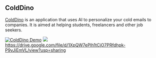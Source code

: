## ColdDino

[ColdDino](https://cold-dino.vercel.app) is an application that uses AI to personalize your cold emails to companies. It is aimed at helping students, freelancers and other job seekers.

[![ColdDino Demo](https://drive.google.com/file/d/1XwA9Fj_au8LLBvo3X_RXdn86Wy0rGQek/view?usp=sharing)](https://drive.google.com/file/d/1XpQW7ePlh1tCjO7PRfdhpk-P9vJiEmVL/view?usp=sharing "ColdDino demo")
![](https://drive.google.com/file/d/1XpQW7ePlh1tCjO7PRfdhpk-P9vJiEmVL/view?usp=sharing)
https://drive.google.com/file/d/1XpQW7ePlh1tCjO7PRfdhpk-P9vJiEmVL/view?usp=sharing
